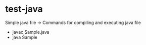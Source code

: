 # test-java
Simple java file
-> Commands for compiling and executing java file
  - javac Sample.java
  -  java Sample
